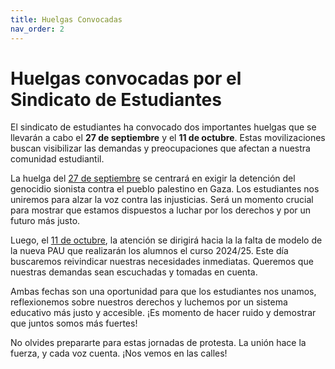 ```yaml
---
title: Huelgas Convocadas
nav_order: 2
---
```


# Huelgas convocadas por el Sindicato de Estudiantes

El sindicato de estudiantes ha convocado dos importantes huelgas que se llevarán a cabo el **27 de septiembre** y el **11 de octubre**. Estas movilizaciones buscan visibilizar las demandas y preocupaciones que afectan a nuestra comunidad estudiantil.

La huelga del [27 de septiembre](/27Septiembre.md) se centrará en exigir la detención del genocidio sionista contra el pueblo palestino en Gaza. Los estudiantes nos uniremos para alzar la voz contra las injusticias. Será un momento crucial para mostrar que estamos dispuestos a luchar por los derechos y por un futuro más justo.

Luego, el [11 de octubre](/11Octubre.md), la atención se dirigirá hacia la la falta de modelo de la nueva PAU que realizarán los alumnos el curso 2024/25. Este día buscaremos reivindicar nuestras necesidades inmediatas. Queremos que nuestras demandas sean escuchadas y tomadas en cuenta.

Ambas fechas son una oportunidad para que los estudiantes nos unamos, reflexionemos sobre nuestros derechos y luchemos por un sistema educativo más justo y accesible. ¡Es momento de hacer ruido y demostrar que juntos somos más fuertes!

No olvides prepararte para estas jornadas de protesta. La unión hace la fuerza, y cada voz cuenta. ¡Nos vemos en las calles!
